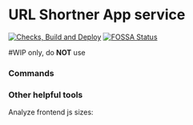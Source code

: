 # URL Shortner App service

[![Checks, Build and Deploy](https://github.com/Ryandev/urlshortner/actions/workflows/integration.yml/badge.svg)](https://github.com/Ryandev/urlshortner/actions/workflows/integration.yml)
[![FOSSA Status](https://app.fossa.com/api/projects/git%2Bgithub.com%2FRyandev%2Furlshortner.svg?type=shield)](https://app.fossa.com/projects/git%2Bgithub.com%2FRyandev%2Furlshortner?ref=badge_shield)

#WIP only, do **NOT** use

### Commands

### Other helpful tools

Analyze frontend js sizes:

```yarn add -D 'source-map-explorer' && yarn package && yarn run source-map-explorer dist/packages/frontend/exported/_next/static/chunks/*

```
